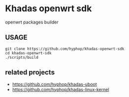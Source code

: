 # Khadas openwrt sdk 

openwrt packages builder

## USAGE

    git clone https://github.com/hyphop/khadas-openwrt-sdk
    cd khadas-openwrt-sdk
    ./scripts/build

## related projects

+ https://github.com/hyphop/khadas-uboot
+ https://github.com/hyphop/khadas-linux-kernel
